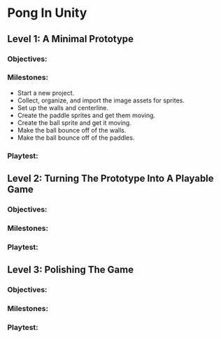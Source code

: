 # Pong In Unity

## Level 1: A Minimal Prototype

### Objectives:

### Milestones:

* Start a new project.
* Collect, organize, and import the image assets for sprites.
* Set up the walls and centerline.
* Create the paddle sprites and get them moving.
* Create the ball sprite and get it moving.
* Make the ball bounce off of the walls.
* Make the ball bounce off of the paddles.

### Playtest:

## Level 2: Turning The Prototype Into A Playable Game

### Objectives:

### Milestones:

### Playtest:

## Level 3: Polishing The Game

### Objectives:

### Milestones:

### Playtest:
